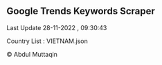 

## Google Trends Keywords Scraper 
 
Last Update 28-11-2022 , 09:30:43

Country List :
VIETNAM.json



© Abdul Muttaqin 
